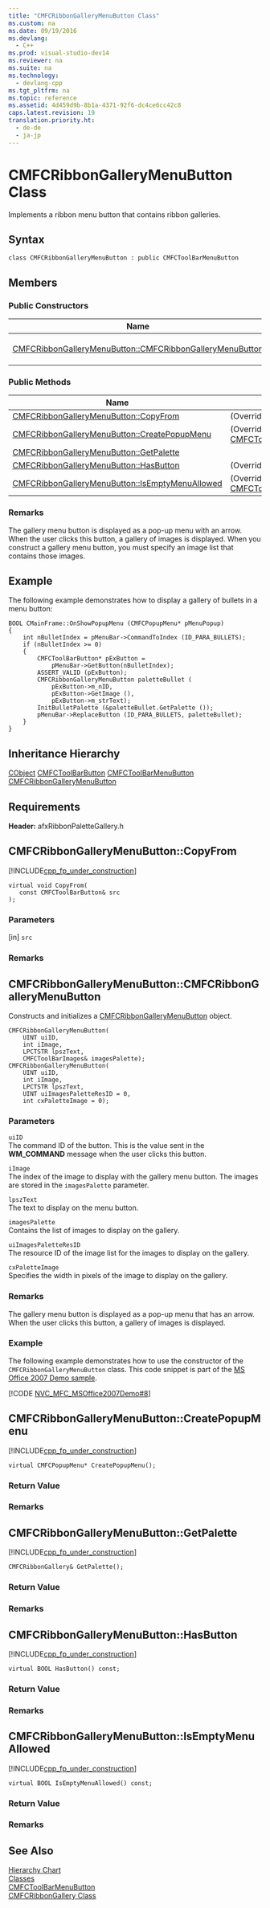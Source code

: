 ```yaml
---
title: "CMFCRibbonGalleryMenuButton Class"
ms.custom: na
ms.date: 09/19/2016
ms.devlang: 
  - C++
ms.prod: visual-studio-dev14
ms.reviewer: na
ms.suite: na
ms.technology: 
  - devlang-cpp
ms.tgt_pltfrm: na
ms.topic: reference
ms.assetid: 4d459d9b-8b1a-4371-92f6-dc4ce6cc42c8
caps.latest.revision: 19
translation.priority.ht: 
  - de-de
  - ja-jp
---
```

# CMFCRibbonGalleryMenuButton Class
Implements a ribbon menu button that contains ribbon galleries.  
  
## Syntax  
  
```  
class CMFCRibbonGalleryMenuButton : public CMFCToolBarMenuButton  
```  
  
## Members  
  
### Public Constructors  
  
|Name|Description|  
|----------|-----------------|  
|[CMFCRibbonGalleryMenuButton::CMFCRibbonGalleryMenuButton](#cmfcribbongallerymenubutton__cmfcribbongallerymenubutton)|Constructs and initializes a `CMFCRibbonGalleryMenuButton` object.|  
  
### Public Methods  
  
|Name|Description|  
|----------|-----------------|  
|[CMFCRibbonGalleryMenuButton::CopyFrom](#cmfcribbongallerymenubutton__copyfrom)|(Overrides [CMFCToolBarMenuButton::CopyFrom](../vs140/CMFCToolBarMenuButton-Class.md#cmfctoolbarmenubutton__copyfrom).)|  
|[CMFCRibbonGalleryMenuButton::CreatePopupMenu](#cmfcribbongallerymenubutton__createpopupmenu)|(Overrides [CMFCToolBarMenuButton::CreatePopupMenu](../vs140/CMFCToolBarMenuButton-Class.md#cmfctoolbarmenubutton__createpopupmenu).)|  
|[CMFCRibbonGalleryMenuButton::GetPalette](#cmfcribbongallerymenubutton__getpalette)||  
|[CMFCRibbonGalleryMenuButton::HasButton](#cmfcribbongallerymenubutton__hasbutton)|(Overrides `CMFCToolBarMenuButton::HasButton`.)|  
|[CMFCRibbonGalleryMenuButton::IsEmptyMenuAllowed](#cmfcribbongallerymenubutton__isemptymenuallowed)|(Overrides [CMFCToolBarMenuButton::IsEmptyMenuAllowed](../vs140/CMFCToolBarMenuButton-Class.md#cmfctoolbarmenubutton__isemptymenuallowed).)|  
  
### Remarks  
 The gallery menu button is displayed as a pop-up menu with an arrow. When the user clicks this button, a gallery of images is displayed. When you construct a gallery menu button, you must specify an image list that contains those images.  
  
## Example  
 The following example demonstrates how to display a gallery of bullets in a menu button:  
  
```  
BOOL CMainFrame::OnShowPopupMenu (CMFCPopupMenu* pMenuPopup)  
{  
    int nBulletIndex = pMenuBar->CommandToIndex (ID_PARA_BULLETS);  
    if (nBulletIndex >= 0)  
    {  
        CMFCToolBarButton* pExButton =  
            pMenuBar->GetButton(nBulletIndex);  
        ASSERT_VALID (pExButton);  
        CMFCRibbonGalleryMenuButton paletteBullet (  
            pExButton->m_nID,  
            pExButton->GetImage (),  
            pExButton->m_strText);  
        InitBulletPalette (&paletteBullet.GetPalette ());  
        pMenuBar->ReplaceButton (ID_PARA_BULLETS, paletteBullet);  
    }  
}  
```  
  
## Inheritance Hierarchy  
 [CObject](../vs140/CObject-Class.md) [CMFCToolBarButton](../vs140/CMFCToolBarButton-Class.md) [CMFCToolBarMenuButton](../vs140/CMFCToolBarMenuButton-Class.md) [CMFCRibbonGalleryMenuButton](../vs140/CMFCRibbonGalleryMenuButton-Class.md)  
  
## Requirements  
 **Header:** afxRibbonPaletteGallery.h  
  
##  <a name="cmfcribbongallerymenubutton__copyfrom"></a>  CMFCRibbonGalleryMenuButton::CopyFrom  
 [!INCLUDE[cpp_fp_under_construction](../vs140/includes/cpp_fp_under_construction_md.md)]  
  
```  
virtual void CopyFrom(  
   const CMFCToolBarButton& src  
);  
```  
  
### Parameters  
 [in] `src`  
  
### Remarks  
  
##  <a name="cmfcribbongallerymenubutton__cmfcribbongallerymenubutton"></a>  CMFCRibbonGalleryMenuButton::CMFCRibbonGalleryMenuButton  
 Constructs and initializes a [CMFCRibbonGalleryMenuButton](../vs140/CMFCRibbonGalleryMenuButton-Class.md) object.  
  
```  
CMFCRibbonGalleryMenuButton(  
    UINT uiID,  
    int iImage,  
    LPCTSTR lpszText,  
    CMFCToolBarImages& imagesPalette);  
CMFCRibbonGalleryMenuButton(  
    UINT uiID,  
    int iImage,  
    LPCTSTR lpszText,  
    UINT uiImagesPaletteResID = 0,  
    int cxPaletteImage = 0);  
```  
  
### Parameters  
 `uiID`  
 The command ID of the button. This is the value sent in the                                 **WM_COMMAND** message when the user clicks this button.  
  
 `iImage`  
 The index of the image to display with the gallery menu button. The images are stored in the `imagesPalette` parameter.  
  
 `lpszText`  
 The text to display on the menu button.  
  
 `imagesPalette`  
 Contains the list of images to display on the gallery.  
  
 `uiImagesPaletteResID`  
 The resource ID of the image list for the images to display on the gallery.  
  
 `cxPaletteImage`  
 Specifies the width in pixels of the image to display on the gallery.  
  
### Remarks  
 The gallery menu button is displayed as a pop-up menu that has an arrow. When the user clicks this button, a gallery of images is displayed.  
  
### Example  
 The following example demonstrates how to use the constructor of the `CMFCRibbonGalleryMenuButton` class. This code snippet is part of the [MS Office 2007 Demo sample](../vs140/Visual-C---Samples.md).  
  
 [!CODE [NVC_MFC_MSOffice2007Demo#8](../CodeSnippet/VS_Snippets_Misc/NVC_MFC_MSOffice2007Demo#8)]  
  
##  <a name="cmfcribbongallerymenubutton__createpopupmenu"></a>  CMFCRibbonGalleryMenuButton::CreatePopupMenu  
 [!INCLUDE[cpp_fp_under_construction](../vs140/includes/cpp_fp_under_construction_md.md)]  
  
```  
virtual CMFCPopupMenu* CreatePopupMenu();  
```  
  
### Return Value  
  
### Remarks  
  
##  <a name="cmfcribbongallerymenubutton__getpalette"></a>  CMFCRibbonGalleryMenuButton::GetPalette  
 [!INCLUDE[cpp_fp_under_construction](../vs140/includes/cpp_fp_under_construction_md.md)]  
  
```  
CMFCRibbonGallery& GetPalette();  
```  
  
### Return Value  
  
### Remarks  
  
##  <a name="cmfcribbongallerymenubutton__hasbutton"></a>  CMFCRibbonGalleryMenuButton::HasButton  
 [!INCLUDE[cpp_fp_under_construction](../vs140/includes/cpp_fp_under_construction_md.md)]  
  
```  
virtual BOOL HasButton() const;  
```  
  
### Return Value  
  
### Remarks  
  
##  <a name="cmfcribbongallerymenubutton__isemptymenuallowed"></a>  CMFCRibbonGalleryMenuButton::IsEmptyMenuAllowed  
 [!INCLUDE[cpp_fp_under_construction](../vs140/includes/cpp_fp_under_construction_md.md)]  
  
```  
virtual BOOL IsEmptyMenuAllowed() const;  
```  
  
### Return Value  
  
### Remarks  
  
## See Also  
 [Hierarchy Chart](../vs140/Hierarchy-Chart.md)   
 [Classes](../vs140/MFC-Classes.md)   
 [CMFCToolBarMenuButton](../vs140/CMFCToolBarMenuButton-Class.md)   
 [CMFCRibbonGallery Class](../vs140/CMFCRibbonGallery-Class.md)
